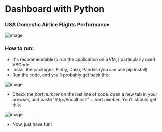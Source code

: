 # Dashboard with Python

### USA Domestic Airline Flights Performance

![image](https://user-images.githubusercontent.com/56210058/184258422-c3b83bd2-8a82-4f8c-98e9-eaf9fbb012ee.png)

### How to run:

- It's recommendable to run the application on a VM, I particularly used VSCode
- Install the packages: Plotly, Dash, Pandas (you can use pip install)
- Run the code, and you'll probably get back this:

![image](https://user-images.githubusercontent.com/56210058/184257989-ae334017-5aa1-48e7-b661-a03a2a67ba61.png)

- Check the *port number* on the last line of code, open a new tab in your browser, and paste "http://localhost:" + *port number*. You'll should get this:

![image](https://user-images.githubusercontent.com/56210058/184258283-6303bbf8-fc88-422b-a10c-a3dea227e2e7.png)

- Now, just have fun!
